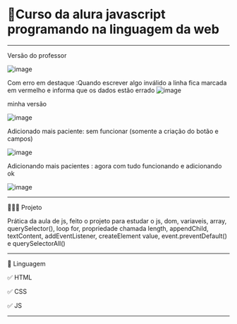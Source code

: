 # 🚀Curso da alura javascript programando na linguagem da web
**************************************************************************************************************
Versão do professor

![image](https://user-images.githubusercontent.com/72118415/168407546-b51870aa-2412-4d07-ade5-8935349327e2.png)

Com erro em destaque :Quando escrever algo inválido a linha fica marcada em vermelho e informa que os dados estão  errado 
![image](https://user-images.githubusercontent.com/72118415/168408831-f7a2febb-4866-43c1-b79f-1fbe81b2941e.png)


minha versão

![image](https://user-images.githubusercontent.com/72118415/168407501-d311ab9a-f9de-4dd0-bc25-68eaf2a1ba89.png)

Adicionado mais paciente: sem funcionar (somente a criação do botão e campos)

![image](https://user-images.githubusercontent.com/72118415/168409639-58d07652-8f32-4d5c-87b4-3a94cb60cfbf.png)

Adicionando mais pacientes : agora com tudo funcionando e adicionando ok 

![image](https://user-images.githubusercontent.com/72118415/168856587-b5ba025f-2ff7-43e4-999b-a75a0dc96bed.png)



*************************************************************************************************************
👩🏻‍💻 Projeto

Prática da aula de js, feito o projeto para estudar o js,  dom, variaveis, array, querySelector(),
loop for, propriedade chamada length, appendChild, textContent, addEventListener, createElement
value, event.preventDefault() e querySelectorAll() 

***********************************************************************************************************
📌 Linguagem

✅ HTML

✅ CSS

✅ JS


***********************************************************************************************************
